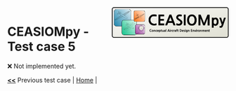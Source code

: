 <img align="right" height="70" src="../../documents/logos/CEASIOMpy_banner_main.png">

# CEASIOMpy - Test case 5

:x: Not implemented yet.

[**<<**](../test_case_4/README.md) Previous test case | [Home](../../README.md#test-cases) |
